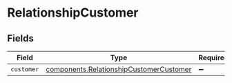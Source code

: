 # RelationshipCustomer


## Fields

| Field                                                                                          | Type                                                                                           | Required                                                                                       | Description                                                                                    |
| ---------------------------------------------------------------------------------------------- | ---------------------------------------------------------------------------------------------- | ---------------------------------------------------------------------------------------------- | ---------------------------------------------------------------------------------------------- |
| `customer`                                                                                     | [components.RelationshipCustomerCustomer](../../models/shared/relationshipcustomercustomer.md) | :heavy_minus_sign:                                                                             | N/A                                                                                            |